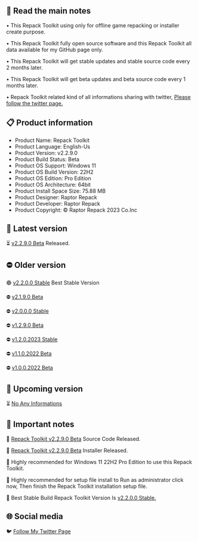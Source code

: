 📝 Read the main notes
----------------------

• This Repack Toolkit using only for offline game repacking or installer create purpose.

• This Repack Toolkit fully open source software and this Repack Toolkit all data available for my GitHub page only.

• This Repack Toolkit will get stable updates and stable source code every 2 months later.

• This Repack Toolkit will get beta updates and beta source code every 1 months later.

• Repack Toolkit related kind of all informations sharing with twitter, [Please follow the twitter page.](https://www.twitter.com/raptorrepack)

📋 Product information
----------------------
- Product Name: Repack Toolkit
- Product Language: English-Us
- Product Version: v2.2.9.0
- Product Build Status: Beta
- Product OS Support: Windows 11
- Product OS Build Version: 22H2
- Product OS Edition: Pro Edition
- Product OS Architecture: 64bit
- Product Install Space Size: 75.88 MB
- Product Designer: Raptor Repack
- Product Developer: Raptor Repack
- Product Copyright: © Raptor Repack 2023 Co.Inc

🌟 Latest version
-----------------
⏳ [v2.2.9.0 Beta](https://github.com/RaptorRepack/RepackToolkit/releases/tag/v2.2.9) Released.

⛔ Older version
----------------
🟢 [v2.2.0.0 Stable](https://github.com/RaptorRepack/RepackToolkit/releases/tag/v2.2.0) Best Stable Version

⛔ [v2.1.9.0 Beta](https://github.com/RaptorRepack/RepackToolkit/releases/tag/v2.1.9)

⛔ [v2.0.0.0 Stable](https://github.com/RaptorRepack/RepackToolkit/releases/tag/v2.0.0)

⛔ [v1.2.9.0 Beta](https://github.com/RaptorRepack/RepackToolkit/releases/tag/v1.2.9)

⛔ [v1.2.0.2023 Stable](https://github.com/RaptorRepack/RepackToolkit/releases/tag/v1.2.0)

⛔ [v1.1.0.2022 Beta](https://github.com/RaptorRepack/RepackToolkit/releases/tag/v1.1.0)

⛔ [v1.0.0.2022 Beta](https://github.com/RaptorRepack/RepackToolkit/releases/tag/v1.0.0)

📢 Upcoming version
-------------------
⏳ [No Any Informations](https://GitHub.Com/Raptorrepack/RepackToolkit)

📝 Important notes
------------------
🔴 [Repack Toolkit v2.2.9.0 Beta](https://github.com/RaptorRepack/RepackToolkit/tree/Toolkit/Beta%20Project/v2.2.9) Source Code Released.

🔴 [Repack Toolkit v2.2.9.0 Beta](https://github.com/RaptorRepack/RepackToolkit/releases/tag/v2.2.9) Installer Released.

🔴 Highly recommended for Windows 11 22H2 Pro Edition to use this Repack Toolkit.

🔴 Highly recommended for setup file install to Run as administrator click now, Then finish the Repack Toolkit installation setup file.

🔴 Best Stable Build Repack Toolkit Version Is [v2.2.0.0 Stable.](https://github.com/RaptorRepack/RepackToolkit/releases/tag/v2.2.0)


🌐 Social media
---------------
🐦 [Follow My Twitter Page](https://www.twitter.com/raptorrepack)
